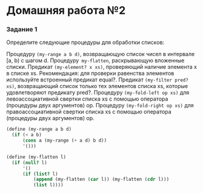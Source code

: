 # Домашняя работа №2

### Задание 1

Определите следующие процедуры для обработки списков:

Процедуру `(my-range a b d)`, возвращающую список чисел в интервале [a, b) с шагом d.
Процедуру` my-flatten`, раскрывающую вложенные списки.
Предикат `(my-element? x xs)`, проверяющий наличие элемента x в списке xs. Рекомендация: для проверки равенства элементов используйте встроенный предикат equal?.
Предикат `(my-filter pred? xs)`, возвращающий список только тех элементов списка xs, которые удовлетворяют предикату pred?.
Процедуру `(my-fold-left op xs)` для левоассоциативной свертки списка xs с помощью оператора (процедуры двух аргументов) op.
Процедуру `(my-fold-right op xs)` для правоассоциативной свертки списка xs с помощью оператора (процедуры двух аргументов) op.

```scheme
(define (my-range a b d)
  (if (< a b)
      (cons a (my-range (+ a d) b d))
      '()))

(define (my-flatten l)
  (if (null? l)
      '()
      (if (list? l)
          (append (my-flatten (car l)) (my-flatten (cdr l)))
          (list l))))
```
